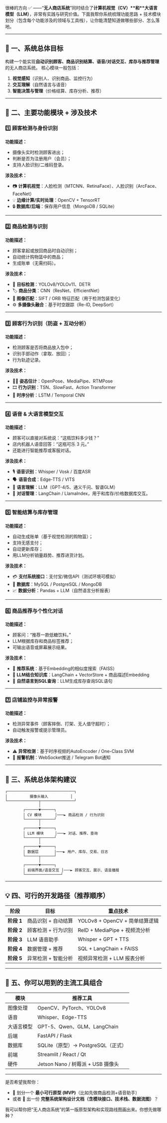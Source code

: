很棒的方向 ✅ ——“**无人商店系统**”同时结合了**计算机视觉（CV）\**和\**大语言模型（LLM）**，非常有实践与研究价值。下面我帮你系统梳理功能思路 + 技术模块划分（包含每个功能涉及的领域与工具栈），让你能清楚知道做哪些部分、怎么落地。

------

## 🏪 一、系统总体目标

构建一个能实现**自动识别顾客、商品识别结算、语音/对话交互、库存与推荐管理**的无人商店系统。
 核心模块一般包括：

1. **视觉感知**（识别人、识别商品、监控行为）
2. **交互理解**（自然语言与语音）
3. **智能决策与管理**（价格结算、库存分析、推荐）

------

## 🧩 二、主要功能模块 + 涉及技术

### 1️⃣ 顾客检测与身份识别

**功能描述：**

- 摄像头实时检测顾客进出；
- 判断是否为注册用户（会员）；
- 支持人脸识别/二维码登录。

**涉及技术：**

- 📷 **计算机视觉**：人脸检测（MTCNN、RetinaFace）、人脸识别（ArcFace、FaceNet）
- 💡 **边缘计算/实时处理**：OpenCV + TensorRT
- 🔒 **数据库/后端**：保存用户信息（MongoDB / SQLite）

------

### 2️⃣ 商品检测与识别

**功能描述：**

- 顾客拿起或放回商品时自动识别；
- 自动统计购物篮中的商品；
- 生成账单（无需扫码）。

**涉及技术：**

- 🧠 **目标检测**：YOLOv8/YOLOv11、DETR
- 🏷️ **商品分类**：CNN（ResNet、EfficientNet）
- 🧰 **图像匹配**：SIFT / ORB 特征匹配（用于检测包装变化）
- ⚙️ **多摄像头融合**：基于时空跟踪（Re-ID, DeepSort）

------

### 3️⃣ 顾客行为识别（防盗 + 互动分析）

**功能描述：**

- 检测顾客是否将商品放入包中；
- 识别手部动作（拿取、放回）；
- 行为轨迹记录。

**涉及技术：**

- 🧍‍♂️ **姿态估计**：OpenPose、MediaPipe、RTMPose
- 🎞️ **行为识别**：TSN、SlowFast、Action Transformer
- 🔄 **时序分析**：LSTM / Temporal CNN

------

### 4️⃣ 语音 & 大语言模型交互

**功能描述：**

- 顾客可以直接对系统说：“这瓶饮料多少钱？”
- 店内机器人语音回答：“这瓶可乐 3 元。”
- 还能进行智能推荐或客服对话。

**涉及技术：**

- 🎙️ **语音识别**：Whisper / Vosk / 百度ASR
- 🗣️ **语音合成**：Edge-TTS / VITS
- 💬 **语言理解**：LLM（GPT-4/5、通义千问、智谱GLM）
- 🧩 **对话管理**：LangChain / LlamaIndex，用于和库存/价格数据库交互。

------

### 5️⃣ 智能结算与库存管理

**功能描述：**

- 自动生成账单（基于视觉检测的购物篮）；
- 支持无感支付；
- 自动更新库存；
- 用LLM分析销量趋势、推荐进货计划。

**涉及技术：**

- 💳 **支付系统接口**：支付宝/微信API（测试环境可模拟）
- 🧮 **数据库**：MySQL / PostgreSQL / MongoDB
- 📈 **数据分析**：Pandas + LLM（自然语言分析报表）

------

### 6️⃣ 商品推荐与个性化对话

**功能描述：**

- 顾客问：“推荐一款低糖饮料。”
- LLM根据库存和商品标签推荐；
- 可输出语音或屏幕展示结果。

**涉及技术：**

- 🧠 **推荐系统**：基于Embedding的相似度搜索（FAISS）
- 💬 **LLM结合知识库**：LangChain + VectorStore + 商品描述Embedding
- 🎯 **自然语言到SQL查询**：LLM生成库存查询SQL语句

------

### 7️⃣ 店铺监控与异常报警

**功能描述：**

- 检测异常事件（顾客摔倒、打架、无人值守超时）；
- 自动触发报警或提示管理员。

**涉及技术：**

- ⚠️ **异常检测**：基于时序视频的AutoEncoder / One-Class SVM
- 🔔 **报警机制**：WebSocket推送 / Telegram Bot通知

------

## 🧱 三、系统总体架构建议

```
┌──────────────────────────────┐
│          摄像头输入          │
└──────────────┬───────────────┘
               │
        ┌──────▼──────┐
        │ CV 模块      │───► 商品检测 / 行为识别
        └──────┬──────┘
               │
        ┌──────▼──────┐
        │ LLM 模块     │───► 对话、推荐、查询
        └──────┬──────┘
               │
        ┌──────▼──────┐
        │ 数据层       │───► 用户、库存、交易、日志
        └──────┬──────┘
               │
        ┌──────▼──────┐
        │ 前端界面/语音交互 │───► 顾客交互、展示、语音播报
        └────────────────┘
```

------

## 💡 四、可行的开发路径（推荐顺序）

| 阶段       | 目标                | 重点技术                       |
| ---------- | ------------------- | ------------------------------ |
| **阶段 1** | 商品识别 + 自动结算 | YOLOv8 + OpenCV + 简单结算逻辑 |
| **阶段 2** | 顾客检测 + 行为识别 | ReID + MediaPipe + 视频流分析  |
| **阶段 3** | LLM 语音助手        | Whisper + GPT + TTS            |
| **阶段 4** | 数据管理 + 推荐     | SQL + LangChain + FAISS        |
| **阶段 5** | 异常检测 + 智能分析 | 视频异常检测 + LLM 报表分析    |

------

## 🧰 五、你可以用到的主流工具组合

| 模块       | 推荐工具                           |
| ---------- | ---------------------------------- |
| 图像处理   | OpenCV、PyTorch、YOLOv8            |
| 语音       | Whisper、Edge-TTS                  |
| 大语言模型 | GPT-5、Qwen、GLM、LangChain        |
| 后端       | FastAPI / Flask                    |
| 数据库     | SQLite（原型）→ PostgreSQL（正式） |
| 前端       | Streamlit / React / Qt             |
| 硬件       | Jetson Nano / 树莓派 + USB 摄像头  |

------

是否希望我帮你：

- 🧩 划分一个 **最小可行原型 (MVP)**（比如先做商品检测+语音助手）
- 或者 📄 出一份 **完整系统架构设计文档（含模块接口、技术栈、数据流图）**？

我可以帮你把“无人商店系统”的第一版原型架构和实现路线图画出来。你想先做哪种？